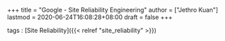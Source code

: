 +++
title = "Google - Site Reliability Engineering"
author = ["Jethro Kuan"]
lastmod = 2020-06-24T16:08:28+08:00
draft = false
+++

tags
: [Site Reliability]({{< relref "site_reliability" >}})
